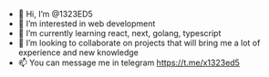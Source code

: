 - 👋 Hi, I’m @1323ED5
- 👀 I’m interested in web development
- 🌱 I’m currently learning react, next, golang, typescript
- 💞️ I’m looking to collaborate on projects that will bring me a lot of experience and new knowledge
- 📫 You can message me in telegram https://t.me/x1323ed5
<!---
1323ED5/1323ED5 is a ✨ special ✨ repository because its `README.md` (this file) appears on your GitHub profile.
You can click the Preview link to take a look at your changes.
--->
